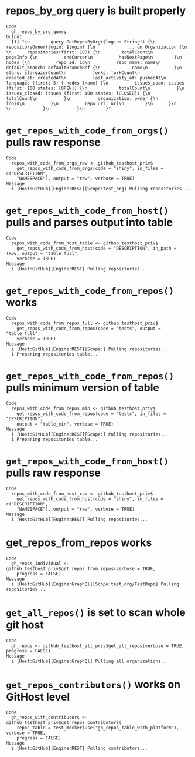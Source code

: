 # repos_by_org query is built properly

    Code
      gh_repos_by_org_query
    Output
      [1] "\n        query GetReposByOrg($login: String!) {\n          repositoryOwner(login: $login) {\n            ... on Organization {\n              \n      repositories(first: 100) {\n        totalCount\n        pageInfo {\n          endCursor\n          hasNextPage\n        }\n        nodes {\n          repo_id: id\n          repo_name: name\n          default_branch: defaultBranchRef {\n            name\n          }\n          stars: stargazerCount\n          forks: forkCount\n          created_at: createdAt\n          last_activity_at: pushedAt\n          languages (first: 5) { nodes {name} }\n          issues_open: issues (first: 100 states: [OPEN]) {\n            totalCount\n          }\n          issues_closed: issues (first: 100 states: [CLOSED]) {\n            totalCount\n          }\n          organization: owner {\n            login\n          }\n          repo_url: url\n        }\n      }\n      \n            }\n          }\n        }"

# `get_repos_with_code_from_orgs()` pulls raw response

    Code
      repos_with_code_from_orgs_raw <- github_testhost_priv$
        get_repos_with_code_from_orgs(code = "shiny", in_files = c("DESCRIPTION",
        "NAMESPACE"), output = "raw", verbose = TRUE)
    Message
      i [Host:GitHub][Engine:REST][Scope:test_org] Pulling repositories...

# `get_repos_with_code_from_host()` pulls and parses output into table

    Code
      repos_with_code_from_host_table <- github_testhost_priv$
        get_repos_with_code_from_host(code = "DESCRIPTION", in_path = TRUE, output = "table_full",
        verbose = TRUE)
    Message
      i [Host:GitHub][Engine:REST] Pulling repositories...

# `get_repos_with_code_from_repos()` works

    Code
      repos_with_code_from_repos_full <- github_testhost_priv$
        get_repos_with_code_from_repos(code = "tests", output = "table_full",
        verbose = TRUE)
    Message
      i [Host:GitHub][Engine:REST][Scope:] Pulling repositories...
      i Preparing repositories table...

# `get_repos_with_code_from_repos()` pulls minimum version of table

    Code
      repos_with_code_from_repos_min <- github_testhost_priv$
        get_repos_with_code_from_repos(code = "tests", in_files = "DESCRIPTION",
        output = "table_min", verbose = TRUE)
    Message
      i [Host:GitHub][Engine:REST][Scope:] Pulling repositories...
      i Preparing repositories table...

# `get_repos_with_code_from_host()` pulls raw response

    Code
      repos_with_code_from_host_raw <- github_testhost_priv$
        get_repos_with_code_from_host(code = "shiny", in_files = c("DESCRIPTION",
        "NAMESPACE"), output = "raw", verbose = TRUE)
    Message
      i [Host:GitHub][Engine:REST] Pulling repositories...

# get_repos_from_repos works

    Code
      gh_repos_individual <- github_testhost_priv$get_repos_from_repos(verbose = TRUE,
        progress = FALSE)
    Message
      i [Host:GitHub][Engine:GraphQl][Scope:test_org/TestRepo] Pulling repositories...

# `get_all_repos()` is set to scan whole git host

    Code
      gh_repos <- github_testhost_all_priv$get_all_repos(verbose = TRUE, progress = FALSE)
    Message
      i [Host:GitHub][Engine:GraphQl] Pulling all organizations...

# `get_repos_contributors()` works on GitHost level

    Code
      gh_repos_with_contributors <- github_testhost_priv$get_repos_contributors(
        repos_table = test_mocker$use("gh_repos_table_with_platform"), verbose = TRUE,
        progress = FALSE)
    Message
      i [Host:GitHub][Engine:REST] Pulling contributors...

